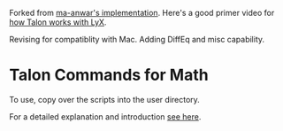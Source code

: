 Forked from [ma-anwar's implementation](https://github.com/ma-anwar/mathfly). Here's a good primer video for [how Talon works with LyX](https://www.youtube.com/watch?v=3wiC3xKnVgc&t=7s).

Revising for compatiblity with Mac. Adding DiffEq and misc capability.

# Talon Commands for Math

To use, copy over the scripts into the user directory.

For a detailed explanation and introduction [see here](https://github.com/mrob95/mathfly-talon).

